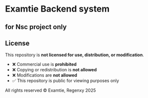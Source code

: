 # Examtie Backend system
## for Nsc project only 

## License

This repository is **not licensed for use, distribution, or modification**.

- ❌ Commercial use is **prohibited**
- ❌ Copying or redistribution is **not allowed**
- ❌ Modifications are **not allowed**
- ✅ This repository is public for viewing purposes only

All rights reserved © Examtie, Regenxy 2025
